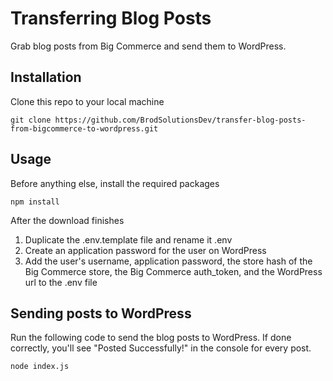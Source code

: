 # Transferring Blog Posts

Grab blog posts from Big Commerce and send them to WordPress.

## Installation

Clone this repo to your local machine

```node
git clone https://github.com/BrodSolutionsDev/transfer-blog-posts-from-bigcommerce-to-wordpress.git
```

## Usage

Before anything else, install the required packages

```node
npm install
```

After the download finishes

1. Duplicate the .env.template file and rename it .env
2. Create an application password for the user on WordPress
3. Add the user's username, application password, the store hash of the Big Commerce store, the Big Commerce auth_token, and the WordPress url to the .env file

## Sending posts to WordPress

Run the following code to send the blog posts to WordPress. If done correctly, you'll see "Posted Successfully!" in the console for every post.

```node
node index.js
```
